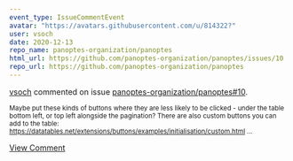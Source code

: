 ```yaml
---
event_type: IssueCommentEvent
avatar: "https://avatars.githubusercontent.com/u/814322?"
user: vsoch
date: 2020-12-13
repo_name: panoptes-organization/panoptes
html_url: https://github.com/panoptes-organization/panoptes/issues/10
repo_url: https://github.com/panoptes-organization/panoptes
---
```


<a href='https://github.com/vsoch' target='_blank'>vsoch</a> commented on issue <a href='https://github.com/panoptes-organization/panoptes/issues/10' target='_blank'>panoptes-organization/panoptes#10</a>.

<small>Maybe put these kinds of buttons where they are less likely to be clicked - under the table bottom left, or top left alongside the pagination? There are also custom buttons you can add to the table: https://datatables.net/extensions/buttons/examples/initialisation/custom.html ...</small>

<a href='https://github.com/panoptes-organization/panoptes/issues/10' target='_blank'>View Comment</a>
